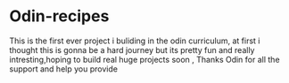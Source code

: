 # Odin-recipes
This is the first ever project i buliding in the odin curriculum, at first i thought this is gonna be a hard journey but its pretty fun and really intresting,hoping to build real huge projects soon , Thanks Odin for all the support and help you provide
